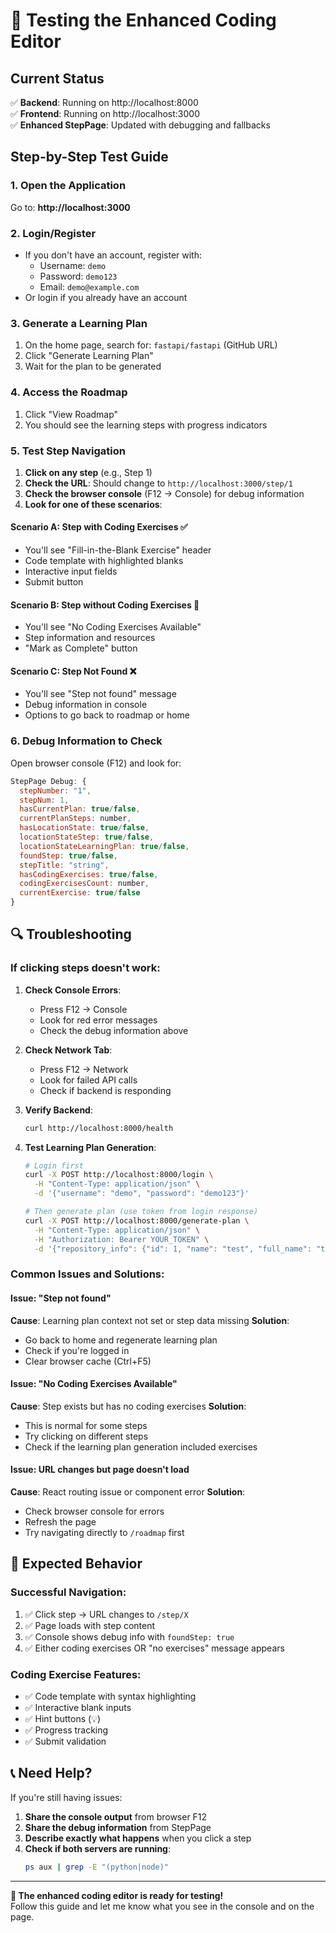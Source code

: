 # 🧪 Testing the Enhanced Coding Editor

## Current Status
✅ **Backend**: Running on http://localhost:8000  
✅ **Frontend**: Running on http://localhost:3000  
✅ **Enhanced StepPage**: Updated with debugging and fallbacks  

## Step-by-Step Test Guide

### 1. **Open the Application**
Go to: **http://localhost:3000**

### 2. **Login/Register**
- If you don't have an account, register with:
  - Username: `demo`
  - Password: `demo123`
  - Email: `demo@example.com`
- Or login if you already have an account

### 3. **Generate a Learning Plan**
1. On the home page, search for: `fastapi/fastapi` (GitHub URL)
2. Click "Generate Learning Plan"
3. Wait for the plan to be generated

### 4. **Access the Roadmap**
1. Click "View Roadmap" 
2. You should see the learning steps with progress indicators

### 5. **Test Step Navigation**
1. **Click on any step** (e.g., Step 1)
2. **Check the URL**: Should change to `http://localhost:3000/step/1`
3. **Check the browser console** (F12 → Console) for debug information
4. **Look for one of these scenarios**:

#### Scenario A: Step with Coding Exercises ✅
- You'll see "Fill-in-the-Blank Exercise" header
- Code template with highlighted blanks
- Interactive input fields
- Submit button

#### Scenario B: Step without Coding Exercises 📝
- You'll see "No Coding Exercises Available"
- Step information and resources
- "Mark as Complete" button

#### Scenario C: Step Not Found ❌
- You'll see "Step not found" message
- Debug information in console
- Options to go back to roadmap or home

### 6. **Debug Information to Check**

Open browser console (F12) and look for:
```javascript
StepPage Debug: {
  stepNumber: "1",
  stepNum: 1,
  hasCurrentPlan: true/false,
  currentPlanSteps: number,
  hasLocationState: true/false,
  locationStateStep: true/false,
  locationStateLearningPlan: true/false,
  foundStep: true/false,
  stepTitle: "string",
  hasCodingExercises: true/false,
  codingExercisesCount: number,
  currentExercise: true/false
}
```

## 🔍 Troubleshooting

### If clicking steps doesn't work:

1. **Check Console Errors**:
   - Press F12 → Console
   - Look for red error messages
   - Check the debug information above

2. **Check Network Tab**:
   - Press F12 → Network
   - Look for failed API calls
   - Check if backend is responding

3. **Verify Backend**:
   ```bash
   curl http://localhost:8000/health
   ```

4. **Test Learning Plan Generation**:
   ```bash
   # Login first
   curl -X POST http://localhost:8000/login \
     -H "Content-Type: application/json" \
     -d '{"username": "demo", "password": "demo123"}'
   
   # Then generate plan (use token from login response)
   curl -X POST http://localhost:8000/generate-plan \
     -H "Content-Type: application/json" \
     -H "Authorization: Bearer YOUR_TOKEN" \
     -d '{"repository_info": {"id": 1, "name": "test", "full_name": "test/test", "description": "test", "html_url": "https://github.com/test/test", "clone_url": "https://github.com/test/test.git", "language": "Python", "stars": 100, "forks": 10, "watchers": 50, "open_issues": 5, "archived": false, "fork": false, "private": false}}'
   ```

### Common Issues and Solutions:

#### Issue: "Step not found"
**Cause**: Learning plan context not set or step data missing
**Solution**: 
- Go back to home and regenerate learning plan
- Check if you're logged in
- Clear browser cache (Ctrl+F5)

#### Issue: "No Coding Exercises Available"
**Cause**: Step exists but has no coding exercises
**Solution**: 
- This is normal for some steps
- Try clicking on different steps
- Check if the learning plan generation included exercises

#### Issue: URL changes but page doesn't load
**Cause**: React routing issue or component error
**Solution**:
- Check browser console for errors
- Refresh the page
- Try navigating directly to `/roadmap` first

## 🎯 Expected Behavior

### Successful Navigation:
1. ✅ Click step → URL changes to `/step/X`
2. ✅ Page loads with step content
3. ✅ Console shows debug info with `foundStep: true`
4. ✅ Either coding exercises OR "no exercises" message appears

### Coding Exercise Features:
- ✅ Code template with syntax highlighting
- ✅ Interactive blank inputs
- ✅ Hint buttons (💡)
- ✅ Progress tracking
- ✅ Submit validation

## 📞 Need Help?

If you're still having issues:

1. **Share the console output** from browser F12
2. **Share the debug information** from StepPage
3. **Describe exactly what happens** when you click a step
4. **Check if both servers are running**:
   ```bash
   ps aux | grep -E "(python|node)"
   ```

---

**🎯 The enhanced coding editor is ready for testing!**  
Follow this guide and let me know what you see in the console and on the page.
